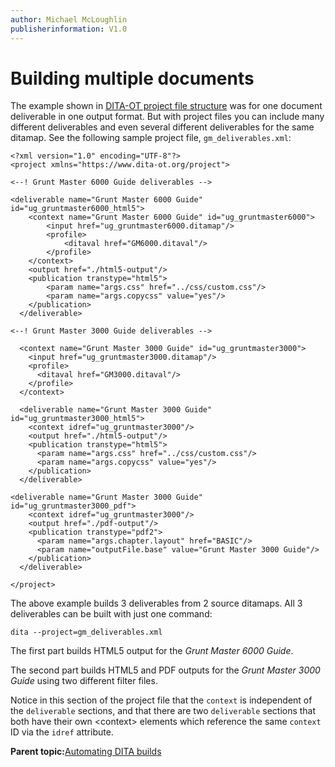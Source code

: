 ```yaml
---
author: Michael McLoughlin
publisherinformation: V1.0
---
```


# Building multiple documents

The example shown in [DITA-OT project file structure](project-file-structure.md) was for one document deliverable in one output format. But with project files you can include many different deliverables and even several different deliverables for the same ditamap. See the following sample project file, `gm_deliverables.xml`:

```language-xml
<?xml version="1.0" encoding="UTF-8"?>
<project xmlns="https://www.dita-ot.org/project">

<--! Grunt Master 6000 Guide deliverables -->

<deliverable name="Grunt Master 6000 Guide" id="ug_gruntmaster6000_html5"> 
    <context name="Grunt Master 6000 Guide" id="ug_gruntmaster6000">
        <input href="ug_gruntmaster6000.ditamap"/>
        <profile>
            <ditaval href="GM6000.ditaval"/>
        </profile>
    </context>
    <output href="./html5-output"/>
    <publication transtype="html5">
        <param name="args.css" href="../css/custom.css"/>
        <param name="args.copycss" value="yes"/>
    </publication>
  </deliverable>

<--! Grunt Master 3000 Guide deliverables -->

  <context name="Grunt Master 3000 Guide" id="ug_gruntmaster3000">
    <input href="ug_gruntmaster3000.ditamap"/>
    <profile>
      <ditaval href="GM3000.ditaval"/>
    </profile>
  </context>
  
  <deliverable name="Grunt Master 3000 Guide" id="ug_gruntmaster3000_html5">
    <context idref="ug_gruntmaster3000"/>
    <output href="./html5-output"/>
    <publication transtype="html5">
      <param name="args.css" href="../css/custom.css"/>
      <param name="args.copycss" value="yes"/>
    </publication>
  </deliverable>

<deliverable name="Grunt Master 3000 Guide" id="ug_gruntmaster3000_pdf">
    <context idref="ug_gruntmaster3000"/>
    <output href="./pdf-output"/>
    <publication transtype="pdf2">
      <param name="args.chapter.layout" href="BASIC"/>
      <param name="outputFile.base" value="Grunt Master 3000 Guide"/>
    </publication>
  </deliverable>
  
</project>
```

The above example builds 3 deliverables from 2 source ditamaps. All 3 deliverables can be built with just one command:

```language-bourne
dita --project=gm_deliverables.xml
```

The first part builds HTML5 output for the *Grunt Master 6000 Guide*.

The second part builds HTML5 and PDF outputs for the *Grunt Master 3000 Guide* using two different filter files.

Notice in this section of the project file that the `context` is independent of the `deliverable` sections, and that there are two `deliverable` sections that both have their own <context\> elements which reference the same `context` ID via the `idref` attribute.

**Parent topic:**[Automating DITA builds](automating-builds.md)

